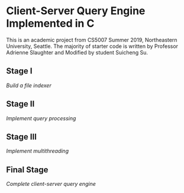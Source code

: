 # Client-Server Query Engine Implemented in C
This is an academic project from CS5007 Summer 2019, Northeastern University, Seattle.
The majority of starter code is written by Professor Adrienne Slaughter and Modified by student Suicheng Su.
## Stage I
*Build a file indexer*
## Stage II
*Implement query processing*
## Stage III
*Implement multithreading*
## Final Stage
*Complete client-server query engine*
